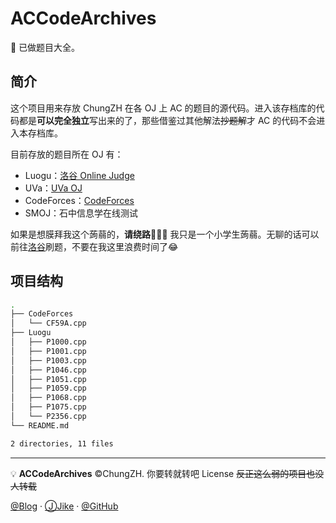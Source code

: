 # ACCodeArchives
:green_book: 已做题目大全。

## 简介

这个项目用来存放 ChungZH 在各 OJ 上 AC 的题目的源代码。进入该存档库的代码都是**可以完全独立**写出来的了，那些借鉴过其他解法~~抄题解~~才 AC 的代码不会进入本存档库。

目前存放的题目所在 OJ 有：

- Luogu：[洛谷 Online Judge](https://luogu.org)
- UVa：[UVa OJ](https://uva.onlinejudge.org)
- CodeForces：[CodeForces](https://codeforces.com/)
- SMOJ：石中信息学在线测试

如果是想膜拜我这个蒟蒻的，**请绕路**🚧🚧🚧 我只是一个小学生蒟蒻。无聊的话可以前往[洛谷](https://luogu.org)刷题，不要在我这里浪费时间了😂


## 项目结构

```bash
.
├── CodeForces
│   └── CF59A.cpp
├── Luogu
│   ├── P1000.cpp
│   ├── P1001.cpp
│   ├── P1003.cpp
│   ├── P1046.cpp
│   ├── P1051.cpp
│   ├── P1059.cpp
│   ├── P1068.cpp
│   ├── P1075.cpp
│   └── P2356.cpp
└── README.md

2 directories, 11 files
```



------
💡 **ACCodeArchives** ©ChungZH. 你要转就转吧 License ~~反正这么弱的项目也没人转载~~

[@Blog](https://chungzh.cn/) · [ⒿJike](https://web.okjike.com/user/5755a791-fb07-4b43-807c-3385334195c9/) · [@GitHub](https://github.com/chungzh)
